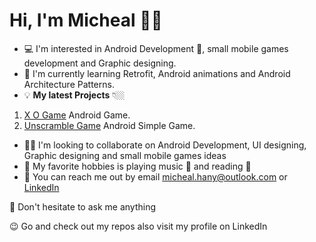 # Hi, I'm Micheal 👋🏼
- 💻 I'm interested in Android Development 📱, small mobile games development and Graphic designing.
- 🌱 I'm currently learning Retrofit, Android animations and Android Architecture Patterns.
- 💡 **My latest Projects** 👇🏼
1. [X O Game](https://github.com/micheal1hany/X-O-Android-Game) Android Game.
2. [Unscramble Game](https://github.com/micheal1hany/unscramble_game_app) Android Simple Game.
- ✌🏼 I'm looking to collaborate on Android Development, UI designing, Graphic designing and small mobile games ideas
- 🎷 My favorite hobbies is playing music 🎵 and reading 📖
- 📧 You can reach me out by email micheal.hany@outlook.com or [LinkedIn](https://www.linkedin.com/in/micheal-hany/)

📢 Don't hesitate to ask me anything

😉 Go and check out my repos also visit my profile on LinkedIn
